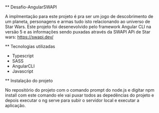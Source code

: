 ** Desafio-AngularSWAPI

A implmentação para este projeto é pra ser um jogo de descobrimento de um planeta, personagens e armas tudo isto relacionando ao universo de Star Wars. Este projeto foi desenevolvido pelo framework Angular CLI na versão 5 e as informações sendo puxadas através da SWAPI APi de Star wars: https://swapi.dev/ 


 ** Tecnologias utilizadas
 
 - Typescript
 - SASS
 - AngularCLI
 - Javascript
 
 
 
 ** Instalação do projeto
 
 No repositório do projeto com o comando prompt do node.js e digitar  npm install com este comando ele vai puxar todos as depedências do projeto e depois executar o ng serve para subir o servidor local e executar a aplicação. 
